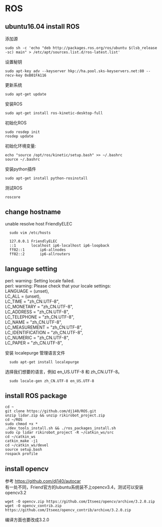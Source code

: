 # ROS
## ubuntu16.04 install ROS
   添加源
    
    sudo sh -c 'echo "deb http://packages.ros.org/ros/ubuntu $(lsb_release -sc) main" > /etc/apt/sources.list.d/ros-latest.list'
   设置秘钥
    
    sudo apt-key adv --keyserver hkp://ha.pool.sks-keyservers.net:80 --recv-key 0xB01FA116
   更新系统
    
    sudo apt-get update
   安装ROS
    
    sudo apt-get install ros-kinetic-desktop-full
   初始化ROS
    
    sudo rosdep init
    rosdep update
   初始化环境变量:
    
    echo "source /opt/ros/kinetic/setup.bash" >> ~/.bashrc
    source ~/.bashrc
   安装python插件
    
    sudo apt-get install python-rosinstall      
   测试ROS
    
    roscore
    
## change hostname

unable resolve host FriendlyELEC

      sudo vim /etc/hosts
      
      127.0.0.1	FriendlyELEC
      ::1		localhost ip6-localhost ip6-loopback
      ff02::1		ip6-allnodes
      ff02::2		ip6-allrouters
   
## language setting

perl: warning: Setting locale failed. <br>
perl: warning: Please check that your locale settings: <br>
LANGUAGE = (unset), <br>
LC_ALL = (unset), <br>
LC_TIME = "zh_CN.UTF-8", <br>
LC_MONETARY = "zh_CN.UTF-8", <br>
LC_ADDRESS = "zh_CN.UTF-8", <br>
LC_TELEPHONE = "zh_CN.UTF-8",<br>
LC_NAME = "zh_CN.UTF-8", <br>
LC_MEASUREMENT = "zh_CN.UTF-8", <br>
LC_IDENTIFICATION = "zh_CN.UTF-8", <br>
LC_NUMERIC = "zh_CN.UTF-8", <br>
LC_PAPER = "zh_CN.UTF-8", <br>
		
   安装 localepurge 管理语言文件
   
      sudo apt-get install localepurge
      
   选择我们想要的语言，例如 en_US.UTF-8 和 zh_CN.UTF-8。
   
      sudo locale-gen zh_CN.UTF-8 en_US.UTF-8
  
## install ROS package

    cd ~
    git clone https://github.com/dj140/ROS.git
    unzip lidar.zip && unzip rikirobot_project.zip
    cd ~/ROS
    sudo chmod +x *
    ./dev_tools_install.sh && ./ros_packages_install.sh
    sudo cp lidar rikirobot_project -R ~/catkin_ws/src
    cd ~/catkin_ws
    catkin_make -j1
    cd ~/catkin_ws/devel 
    source setup.bash
    rospack profile
## install opencv

参考 https://github.com/dj140/autocar <br>
有一处不同，Friend官方的lubuntu系统装不上opencv3.4，测试可以安装opencv3.2

	wget -O opencv.zip https://github.com/Itseez/opencv/archive/3.2.0.zip
	wget -O opencv_contrib.zip https://github.com/Itseez/opencv_contrib/archive/3.2.0.zip
编译方面也要改成3.2.0

